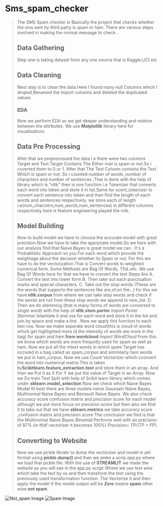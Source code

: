 # Sms_spam_checker
>The SMS Spam checker is Basically the project that checks whether the sms sent by third party is spam or ham.
>There are various steps involved in making the normal message to check .
>## Data Gathering
>Step one is taking dataset from any one source that is Kaggle,UCI etc
>## Data Cleaning
>Next step is to clean the data.Here I found many null Columns which I droped,Renamed the import columns and deleted the duplicated values.
>### EDA
>Now we perform EDA so we get deeper understanding and relation between the attributes. We use **Matplotlib** library here for visualisations
>## Data Pre Processing
>After that we preprocessed the data i.e there were two columns Target and Text.Target Contains The Either mail is spam or not.So i coverted them to 0 or 1. After that The Text Column contains the Text Which is spam or not. So i counted number of words ,number of characters and number of sentences ,That is done with the help of library which is "nltk" their is one function i.e Tokenizer that converts each word into token and store it in list.Same for scent_tokenizer to convert each sentence into token and then find the length of each words and sentences respectively.
>we store each of length i.e(num_charcters,num_words,num_sentences) in different columns respectively here is feature engineering played the role.
>## Model Building
>Now to build model we have to choose the accurate model with great precision.Now we have  to take the apprpriate model.So we here with our analysis find that Naive Bayes is great model we can . It's a Probablistic Approach so you For each word which provide the weightage about the decision whether its Spam or not.
>For this we have to do the vectorization.That is Convert words to weighted numerical form.
>Some Methods are Bag Of Words, Tfid..etc.
>We use Bag Of Words here for that we have to convert the text
>Steps Are
>  A. Convert the text into lower form
>  B. Then take out each punctuation marks and special characters.
>  C. Take out the stop words (These are the words that supports the sentences like are,of,on the...) for this we have **nltk.corpus** from where we can take stop words and check if the words are not from these stop words we append to new_list.
> D. Then we do stemming (that is many forms of words are converted to single word) with the help of **nltk.stem.porter** _import Porter Stemmer_.Istantiate it and use for each word and store it in the list and join by space and make  a line .
> Now we apply this function to each text row.
>Now we make seperate word cloud(this is cloud of words which get highlighted more  id the intensity of words are more in the bag) for spam and ham.**from wordcloud**  _import WordCloud_
>From this we know which words are more frequntly used for spam as well as ham.
>Now we put all the mtext words in which spam Target has occured in a bag called as spam_corpus and simmilarly ham  words we put in ham_corpus.
>Now we use Count Vectorizer which cconvert the word into numerical matrix.This is taken by**Scikitlearn.feature_extraction.text** and store them in an array. And then we Put it as X
>For Y we put the value of Target in an Array.
>Now we Do train Test Split with help of Scikit learn library  which comes under **sklearn.model_selection**
> Now we check which Naive Bayes Model fit best there are three models name Gaussain Naive Bayes, Multinomial Naive Bayes and Bernoulli Naive Bayes.
>We also check accuracy score confusion matrix and precision score for each model although we put more focus on precision score but then also we find it to take out that we have **sklearn.metrics** we take accuracy score ,confusion matrix and precision score
>The conclusion we find is that the Multinomial Naive Bayes Binomial Performs well with an precision of 87% (in tfidf vectorizer it becomes 100%) _Precision= TP/(TP + FP)_.
>## Converting to Website
>Now we use pickle librabr to dump the vectorizer and model in pkl format using **pickle.dump()** and then we amke a scrip _app.py_ where we load that pickle file.
>With the use of  **STREAMLIT** we made the website as you will see in the app.py script
>Where we use text area which take the text by us and then transform the text using the previously used transformation function. The Vectorize it and then apply the model if the model output will be _**Zero**_ means **spam** other wise **not spam**.
>
>
![Not_spam Image](https://github.com/deepakgwalani1999/Sms_spam_checker/assets/47658896/eaeae636-76f9-4aef-b95d-b4d07f2c3b41)
![Spam Image](https://github.com/deepakgwalani1999/Sms_spam_checker/assets/47658896/7680477b-717e-49e3-a5ce-3a321499a4fe)
